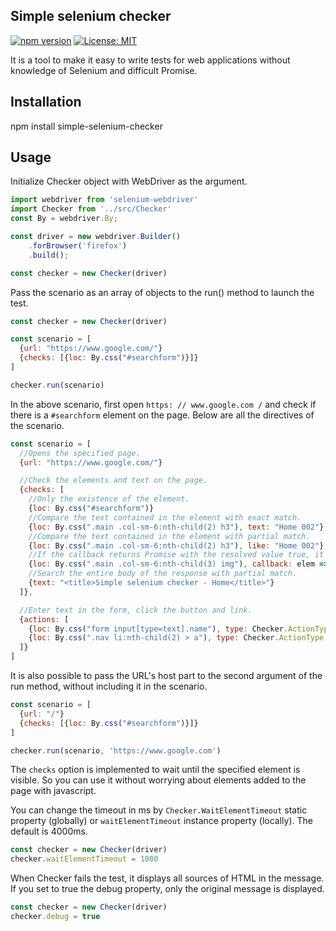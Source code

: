 ## Simple selenium checker

[![npm version](https://badge.fury.io/js/simple-selenium-checker.svg)](https://badge.fury.io/js/simple-selenium-checker)
[![License: MIT](https://img.shields.io/badge/License-MIT-yellow.svg)](https://opensource.org/licenses/MIT)

It is a tool to make it easy to write tests for web applications without knowledge of Selenium and difficult Promise.

## Installation

npm install simple-selenium-checker

## Usage

Initialize Checker object with WebDriver as the argument.

```js
import webdriver from 'selenium-webdriver'
import Checker from '../src/Checker'
const By = webdriver.By;

const driver = new webdriver.Builder()
    .forBrowser('firefox')
    .build();

const checker = new Checker(driver)
```

Pass the scenario as an array of objects to the run() method to launch the test.

```js
const checker = new Checker(driver)

const scenario = [
  {url: "https://www.google.com/"}
  {checks: [{loc: By.css("#searchform")}]}
]

checker.run(scenario)
```

In the above scenario, first open `https: // www.google.com /` and check if there is a `#searchform` element on the page. Below are all the directives of the scenario.

```js
const scenario = [
  //Opens the specified page.
  {url: "https://www.google.com/"}

  //Check the elements and text on the page.
  {checks: [
    //Only the existence of the element.
    {loc: By.css("#searchform")}
    //Compare the text contained in the element with exact match.
    {loc: By.css(".main .col-sm-6:nth-child(2) h3"), text: "Home 002"},
    //Compare the text contained in the element with partial match.
    {loc: By.css(".main .col-sm-6:nth-child(2) h3"), like: "Home 002"},
    //If the callback returns Promise with the resolved value true, it succeeds and fails if it returns Promise with false.
    {loc: By.css(".main .col-sm-6:nth-child(3) img"), callback: elem => elem.getAttribute("alt").then(alt => alt == "Home alt 003")},
    //Search the entire body of the response with partial match.
    {text: "<title>Simple selenium checker - Home</title>"}
  ]},

  //Enter text in the form, click the button and link.
  {actions: [
    {loc: By.css("form input[type=text].name"), type: Checker.ActionType.SendKeys,  value: "Tom Chandler"},
    {loc: By.css(".nav li:nth-child(2) > a"), type: Checker.ActionType.Click},
  ]}
]
```

It is also possible to pass the URL's host part to the second argument of the run method, without including it in the scenario.

```js
const scenario = [
  {url: "/"}
  {checks: [{loc: By.css("#searchform")}]}
]

checker.run(scenario, 'https://www.google.com')
```

The `checks` option is implemented to wait until the specified element is visible. So you can use it without worrying about elements added to the page with javascript.

You can change the timeout in ms by `Checker.WaitElementTimeout` static property (globally) or `waitElementTimeout` instance property (locally). The default is 4000ms.

```js
const checker = new Checker(driver)
checker.waitElementTimeout = 1000
```

When Checker fails the test, it displays all sources of HTML in the message. If you set to true the debug property, only the original message is displayed.


```js
const checker = new Checker(driver)
checker.debug = true
```
